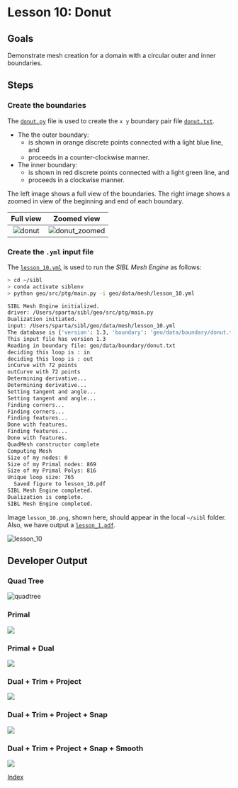 # Lesson 10: Donut

## Goals

Demonstrate mesh creation for a domain with a circular outer and inner boundaries.

## Steps

### Create the boundaries

The [`donut.py`](../../data/boundary/donut.py) file is used to create the `x y` 
boundary pair file [`donut.txt`](../../data/boundary/donut.txt).

* The the outer boundary:
  * is shown in orange discrete points connected with a light blue line, and
  * proceeds in a counter-clockwise manner.
* The inner boundary:
  * is shown in red discrete points connected with a light green line, and 
  * proceeds in a clockwise manner.

The left image shows a full view of the boundaries.
The right image shows a zoomed in view of the beginning and end of each boundary.

| Full view | Zoomed view |
|:--:|:--:|
| ![donut](fig/donut.png) | ![donut_zoomed](fig/donut_zoomed.png) |

### Create the `.yml` input file

The [`lesson_10.yml`](../../data/mesh/lesson_10.yml) is used to run the *SIBL Mesh Engine* as follows:

```bash
> cd ~/sibl
> conda activate siblenv
> python geo/src/ptg/main.py -i geo/data/mesh/lesson_10.yml

SIBL Mesh Engine initialized.
driver: /Users/sparta/sibl/geo/src/ptg/main.py
Dualization initiated.
input: /Users/sparta/sibl/geo/data/mesh/lesson_10.yml
The database is {'version': 1.3, 'boundary': 'geo/data/boundary/donut.txt', 'bounding_box': [[-8.1, -8.1], [8.1, 8.1]], 'resolution': 1.0, 'output_file': 'geo/data/mesh/lesson_10', 'boundary_refine': True, 'developer_output': True, 'figure': {'boundary_shown': True, 'dpi': 200, 'elements_shown': True, 'filename': 'lesson_10', 'format': 'pdf', 'frame': True, 'grid': False, 'label_x': '$x$', 'label_y': '$y$', 'latex': False, 'save': True, 'show': False, 'size': [6.0, 6.0], 'title': 'Lesson 10'}}
This input file has version 1.3
Reading in boundary file: geo/data/boundary/donut.txt
deciding this loop is : in
deciding this loop is : out
inCurve with 72 points
outCurve with 72 points
Determining derivative...
Determining derivative...
Setting tangent and angle...
Setting tangent and angle...
Finding corners...
Finding corners...
Finding features...
Done with features.
Finding features...
Done with features.
QuadMesh constructor complete
Computing Mesh
Size of my nodes: 0
Size of my Primal nodes: 869
Size of my Primal Polys: 816
Unique loop size: 765
  Saved figure to lesson_10.pdf
SIBL Mesh Engine completed.
Dualization is complete.
SIBL Mesh Engine completed.
```

Image `lesson_10.png`, shown here, should appear in the local `~/sibl` folder.   Also, we have output a [`lesson_1.pdf`](fig/lesson_10.pdf).

![lesson_10](fig/lesson_10.png)

## Developer Output

### Quad Tree

![quadtree](fig/NestedCircle4date2021-12-08.png)

### Primal

![](fig/NestedCircle2date2021-12-08.png)

### Primal + Dual

![](fig/NestedCircleDPdate2021-12-08.png)

### Dual + Trim + Project

![](fig/NestedCircle3date2021-12-08.png)

### Dual + Trim + Project + Snap

![](fig/NestedCircle6date2021-12-08.png)

### Dual + Trim + Project + Snap + Smooth

![](fig/NestedCircle5date2021-12-08.png)

[Index](README.md)

